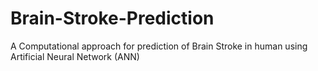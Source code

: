 # Brain-Stroke-Prediction
A Computational approach for prediction of Brain Stroke in human using Artificial Neural Network (ANN)
